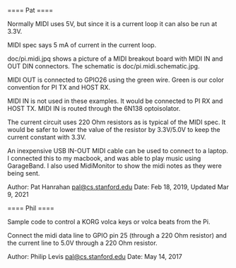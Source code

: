 ==== Pat ====

Normally MIDI uses 5V, but since it is a current loop
it can also be run at 3.3V. 

MIDI spec says 5 mA of current in the current loop.

doc/pi.midi.jpq shows a picture of a MIDI breakout board
with MIDI IN and OUT DIN connectors. The schematic is
doc/pi.midi.schematic.jpg.

MIDI OUT is connected to GPIO26 using the green wire.
Green is our color convention for PI TX and HOST RX.

MIDI IN is not used in these examples.
It would be connected to PI RX and HOST TX.
MIDI IN is routed through the 6N138 optoisolator.

The current circuit uses 220 Ohm resistors as is typical
of the MIDI spec. It would be safer to lower the value
of the resistor by 3.3V/5.0V to keep the current
constant with 3.3V. 

An inexpensive USB IN-OUT MIDI cable can be used to
connect to a laptop. I connected this to my macbook,
and was able to play music using GarageBand. I also
used MidiMonitor to show the midi notes as they were
being sent.

Author: Pat Hanrahan <pal@cs.stanford.edu>
Date: Feb 18, 2019, Updated Mar 9, 2021

==== Phil ====

Sample code to control a KORG volca keys or volca beats from the Pi.

Connect the midi data line to GPIO pin 25
(through a 220 Ohm resistor) and the current 
line to 5.0V through a 220 Ohm resistor.

Author: Philip Levis <pal@cs.stanford.edu>
Date: May 14, 2017


